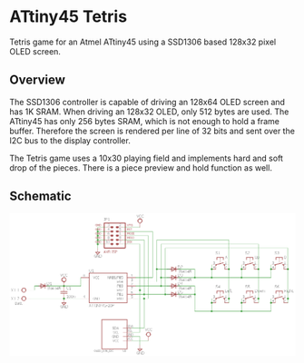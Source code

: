 # ATtiny45 Tetris

Tetris game for an Atmel ATtiny45 using a SSD1306 based 128x32 pixel OLED screen.

## Overview

The SSD1306 controller is capable of driving an 128x64 OLED screen and has 1K SRAM. When driving an 128x32 OLED, only 512 bytes are used. The ATtiny45 has only 256 bytes SRAM, which is not enough to hold a frame buffer. Therefore the screen is rendered per line of 32 bits and sent over the I2C bus to the display controller.

The Tetris game uses a 10x30 playing field and implements hard and soft drop of the pieces. There is a piece preview and hold function as well.

## Schematic

![](schematic/Tetris.png)
